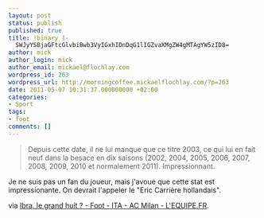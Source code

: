 ```yaml
---
layout: post
status: publish
published: true
title: !binary |-
  SWJyYSBjaGFtcGlvbiBwb3VyIGxhIDnDqG1lIGZvaXMgZW4gMTAgYW5zID8=
author: mick
author_login: mick
author_email: mickael@flochlay.com
wordpress_id: 263
wordpress_url: http://morningcoffee.mickaelflochlay.com/?p=263
date: 2011-05-07 10:31:37.000000000 +02:00
categories:
- Sport
tags:
- foot
comments: []
---
```

<blockquote>Depuis cette date, il ne lui manque que ce titre 2003, ce qui lui en fait neuf dans la besace en dix saisons (2002, 2004, 2005, 2006, 2007, 2008, 2009, 2010 et normalement 2011). Impressionnant.</blockquote>
Je ne suis pas un fan du joueur, mais j'avoue que cette stat est impressionante. On devrait l'appeler le "Eric Carrière hollandais".

via <a href="http://www.lequipe.fr/Football/breves2011/20110506_184956_ibra-le-grand-huit.html">Ibra, le grand huit ? - Foot - ITA - AC Milan - L'EQUIPE.FR</a>.
